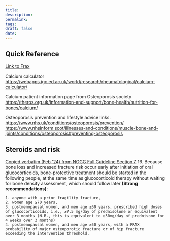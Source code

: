 ```yaml
---
title:
description: 
permalink: 
tags: 
draft: false
date:
---
```

## Quick Reference

[Link to Frax](https://www.fraxplus.org/calculation-tool)

Calcium calculator
https://webapps.igc.ed.ac.uk/world/research/rheumatological/calcium-calculator/

Calcium patient information page from Osteoporosis society
https://theros.org.uk/information-and-support/bone-health/nutrition-for-bones/calcium/

Osteoporosis prevention and lifestyle advice links.
https://www.nhs.uk/conditions/osteoporosis/prevention/
https://www.nhsinform.scot/illnesses-and-conditions/muscle-bone-and-joints/conditions/osteoporosis#preventing-osteoporosis


## Steroids and risk 
[Copied verbatim (Feb '24) from NOGG Full Guideline Section 7](https://www.nogg.org.uk/full-guideline/section-7-strategies-management-osteoporosis-and-fracture-risk#glucocorticoid)
16. Because bone loss and increased fracture risk occur early after initiation of oral glucocorticoids, bone-protective treatment should be started in the following people, at the same time as glucocorticoid therapy without waiting for bone density assessment, which should follow later **(Strong recommendations)**:

	1. anyone with a prior fragility fracture,
    2. women age ≥70 years,
    3. postmenopausal women, and men age ≥50 years, prescribed high doses of glucocorticoids, i.e., ≥7.5 mg/day of prednisolone or equivalent over 3 months (N.B., this is equivalent to ≥30mg/day of prednisone for 4 weeks over 3 months)
    4. postmenopausal women, and men age ≥50 years, with a FRAX probability of major osteoporotic fracture or of hip fracture exceeding the intervention threshold.








